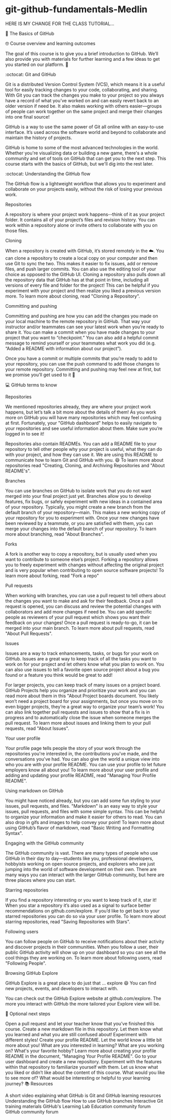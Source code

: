 # git-github-fundamentals-Medlin

HERE IS MY CHANGE FOR THE CLASS TUTORIAL...

 👋 The Basics of GitHub

🤓 Course overview and learning outcomes

The goal of this course is to give you a brief introduction to GitHub. We’ll also provide you with materials for further learning and a few ideas to get you started on our platform. 🚀

:octocat: Git and GitHub

Git is a distributed Version Control System (VCS), which means it is a useful tool for easily tracking changes to your code, collaborating, and sharing. With Git you can track the changes you make to your project so you always have a record of what you’ve worked on and can easily revert back to an older version if need be. It also makes working with others easier—groups of people can work together on the same project and merge their changes into one final source!

GitHub is a way to use the same power of Git all online with an easy-to-use interface. It’s used across the software world and beyond to collaborate and maintain the history of projects.

GitHub is home to some of the most advanced technologies in the world. Whether you're visualizing data or building a new game, there's a whole community and set of tools on GitHub that can get you to the next step. This course starts with the basics of GitHub, but we'll dig into the rest later.

:octocat: Understanding the GitHub flow

The GitHub flow is a lightweight workflow that allows you to experiment and collaborate on your projects easily, without the risk of losing your previous work.

Repositories

A repository is where your project work happens--think of it as your project folder. It contains all of your project’s files and revision history. You can work within a repository alone or invite others to collaborate with you on those files.

Cloning

When a repository is created with GitHub, it’s stored remotely in the ☁️. You can clone a repository to create a local copy on your computer and then use Git to sync the two. This makes it easier to fix issues, add or remove files, and push larger commits. You can also use the editing tool of your choice as opposed to the GitHub UI. Cloning a repository also pulls down all the repository data that GitHub has at that point in time, including all versions of every file and folder for the project! This can be helpful if you experiment with your project and then realize you liked a previous version more. To learn more about cloning, read "Cloning a Repository".

Committing and pushing

Committing and pushing are how you can add the changes you made on your local machine to the remote repository in GitHub. That way your instructor and/or teammates can see your latest work when you’re ready to share it. You can make a commit when you have made changes to your project that you want to “checkpoint.” You can also add a helpful commit message to remind yourself or your teammates what work you did (e.g. “Added a README with information about our project”).

Once you have a commit or multiple commits that you’re ready to add to your repository, you can use the push command to add those changes to your remote repository. Committing and pushing may feel new at first, but we promise you’ll get used to it 🙂

💻 GitHub terms to know

Repositories

We mentioned repositories already, they are where your project work happens, but let’s talk a bit more about the details of them! As you work more on GitHub you will have many repositories which may feel confusing at first. Fortunately, your "GitHub dashboard" helps to easily navigate to your repositories and see useful information about them. Make sure you’re logged in to see it!

Repositories also contain READMEs. You can add a README file to your repository to tell other people why your project is useful, what they can do with your project, and how they can use it. We are using this README to communicate how to learn Git and GitHub with you. 😄 To learn more about repositories read "Creating, Cloning, and Archiving Repositories and "About README's".

Branches

You can use branches on GitHub to isolate work that you do not want merged into your final project just yet. Branches allow you to develop features, fix bugs, or safely experiment with new ideas in a contained area of your repository. Typically, you might create a new branch from the default branch of your repository—main. This makes a new working copy of your repository for you to experiment with. Once your new changes have been reviewed by a teammate, or you are satisfied with them, you can merge your changes into the default branch of your repository. To learn more about branching, read "About Branches".

Forks

A fork is another way to copy a repository, but is usually used when you want to contribute to someone else’s project. Forking a repository allows you to freely experiment with changes without affecting the original project and is very popular when contributing to open source software projects! To learn more about forking, read "Fork a repo"

Pull requests

When working with branches, you can use a pull request to tell others about the changes you want to make and ask for their feedback. Once a pull request is opened, you can discuss and review the potential changes with collaborators and add more changes if need be. You can add specific people as reviewers of your pull request which shows you want their feedback on your changes! Once a pull request is ready-to-go, it can be merged into your main branch. To learn more about pull requests, read "About Pull Requests".

Issues

Issues are a way to track enhancements, tasks, or bugs for your work on GitHub. Issues are a great way to keep track of all the tasks you want to work on for your project and let others know what you plan to work on. You can also use issues to tell a favorite open source project about a bug you found or a feature you think would be great to add!

For larger projects, you can keep track of many issues on a project board. GitHub Projects help you organize and prioritize your work and you can read more about them in this "About Project boards document. You likely won’t need a project board for your assignments, but once you move on to even bigger projects, they’re a great way to organize your team’s work! You can also link together pull requests and issues to show that a fix is in progress and to automatically close the issue when someone merges the pull request. To learn more about issues and linking them to your pull requests, read "About Issues".

Your user profile

Your profile page tells people the story of your work through the repositories you're interested in, the contributions you've made, and the conversations you've had. You can also give the world a unique view into who you are with your profile README. You can use your profile to let future employers know all about you! To learn more about your user profile and adding and updating your profile README, read "Managing Your Profile README".

Using markdown on GitHub

You might have noticed already, but you can add some fun styling to your issues, pull requests, and files. "Markdown" is an easy way to style your issues, pull requests, and files with some simple syntax. This can be helpful to organize your information and make it easier for others to read. You can also drop in gifs and images to help convey your point! To learn more about using GitHub’s flavor of markdown, read "Basic Writing and Formatting Syntax".

Engaging with the GitHub community

The GitHub community is vast. There are many types of people who use GitHub in their day to day—students like you, professional developers, hobbyists working on open source projects, and explorers who are just jumping into the world of software development on their own. There are many ways you can interact with the larger GitHub community, but here are three places where you can start.

Starring repositories

If you find a repository interesting or you want to keep track of it, star it! When you star a repository it’s also used as a signal to surface better recommendations on github.com/explore. If you’d like to get back to your starred repositories you can do so via your user profile. To learn more about starring repositories, read "Saving Repositories with Stars".

Following users

You can follow people on GitHub to receive notifications about their activity and discover projects in their communities. When you follow a user, their public GitHub activity will show up on your dashboard so you can see all the cool things they are working on. To learn more about following users, read "Following People".

Browsing GitHub Explore

GitHub Explore is a great place to do just that … explore 😄 You can find new projects, events, and developers to interact with.

You can check out the GitHub Explore website at github.com/explore. The more you interact with GitHub the more tailored your Explore view will be.

📝 Optional next steps

Open a pull request and let your teacher know that you’ve finished this course.
Create a new markdown file in this repository. Let them know what you learned and what you are still confused about! Experiment with different styles!
Create your profile README. Let the world know a little bit more about you! What are you interested in learning? What are you working on? What's your favorite hobby? Learn more about creating your profile README in the document, "Managing Your Profile README".
Go to your user dashboard and create a new repository. Experiment with the features within that repository to familiarize yourself with them.
Let us know what you liked or didn’t like about the content of this course. What would you like to see more of? What would be interesting or helpful to your learning journey?
📚 Resources

A short video explaining what GitHub is
Git and GitHub learning resources
Understanding the GitHub flow
How to use GitHub branches
Interactive Git training materials
GitHub's Learning Lab
Education community forum
GitHub community forum
